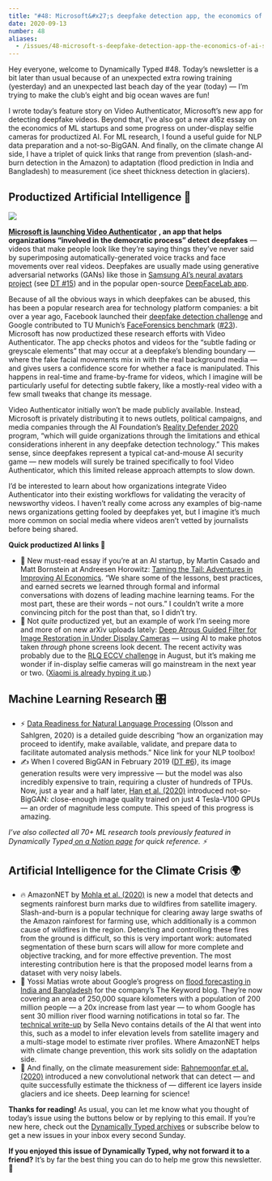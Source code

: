 ```yaml
---
title: "#48: Microsoft&#x27;s deepfake detection app, the economics of AI startups, and 3x ML for climate change "
date: 2020-09-13
number: 48
aliases:
  - /issues/48-microsoft-s-deepfake-detection-app-the-economics-of-ai-startups-and-3x-ml-for-climate-change-274365
---
```


Hey everyone, welcome to Dynamically Typed #48.
Today’s newsletter is a bit later than usual because of an unexpected extra rowing training (yesterday) and an unexpected last beach day of the year (today) — I’m trying to make the club’s eight and big ocean waves are fun!

I wrote today’s feature story on Video Authenticator, Microsoft’s new app for detecting deepfake videos.
Beyond that, I’ve also got a new a16z essay on the economics of ML startups and some progress on under-display selfie cameras for productized AI.
For ML research, I found a useful guide for NLP data preparation and a not-so-BigGAN.
And finally, on the climate change AI side, I have a triplet of quick links that range from prevention (slash-and-burn detection in the Amazon) to adaptation (flood prediction in India and Bangladesh) to measurement (ice sheet thickness detection in glaciers).

## Productized Artificial Intelligence 🔌

![](https://s3.amazonaws.com/revue/items/images/006/499/462/mail/1b6f5cdb2d383c1993c1d76546c3d679.png?1599928722)

[**Microsoft is launching Video Authenticator**](https://blogs.microsoft.com/on-the-issues/2020/09/01/disinformation-deepfakes-newsguard-video-authenticator/?utm_campaign=Dynamically%20Typed&utm_medium=email&utm_source=Revue%20newsletter) **, an app that helps organizations “involved in the democratic process” detect deepfakes** — videos that make people look like they’re saying things they’ve never said by superimposing automatically-generated voice tracks and face movements over real videos.
Deepfakes are usually made using generative adversarial networks (GANs) like those in [Samsung AI’s neural avatars project](https://arxiv.org/abs/1905.08233?utm_campaign=Dynamically%20Typed&utm_medium=email&utm_source=Revue%20newsletter) (see [DT #15](https://dynamicallytyped.com/issues/15-neural-avatars-ai-on-the-edge-and-apple-s-new-create-ml-app-180967?utm_campaign=Dynamically%20Typed&utm_medium=email&utm_source=Revue%20newsletter)) and in the popular open-source [DeepFaceLab app](https://github.com/iperov/DeepFaceLab?utm_campaign=Dynamically%20Typed&utm_medium=email&utm_source=Revue%20newsletter).

Because of all the obvious ways in which deepfakes can be abused, this has been a popular research area for technology platform companies: a bit over a year ago, Facebook launched their [deepfake detection challenge](https://ai.facebook.com/datasets/dfdc/?utm_campaign=Dynamically%20Typed&utm_medium=email&utm_source=Revue%20newsletter) and Google contributed to TU Munich’s [FaceForensics benchmark](http://kaldir.vc.in.tum.de/faceforensics_benchmark/index.php?utm_campaign=Dynamically%20Typed&utm_medium=email&utm_source=Revue%20newsletter) ([#23](https://dynamicallytyped.com/issues/23-robotic-raspberry-and-lettuce-pickers-2-5-billion-objects-in-pinterest-lens-and-an-analysis-of-the-ai-reproducibility-crisis-199555?utm_campaign=Dynamically%20Typed&utm_medium=email&utm_source=Revue%20newsletter)).
Microsoft has now productized these research efforts with Video Authenticator.
The app checks photos and videos for the “subtle fading or greyscale elements” that may occur at a deepfake’s blending boundary — where the fake facial movements mix in with the real background media — and gives users a confidence score for whether a face is manipulated.
This happens in real-time and frame-by-frame for videos, which I imagine will be particularly useful for detecting subtle fakery, like a mostly-real video with a few small tweaks that change its message.

Video Authenticator initially won’t be made publicly available.
Instead, Microsoft is privately distributing it to news outlets, political campaigns, and media companies through the AI Foundation’s [Reality Defender 2020](https://rd2020.org/?utm_campaign=Dynamically%20Typed&utm_medium=email&utm_source=Revue%20newsletter) program, “which will guide organizations through the limitations and ethical considerations inherent in any deepfake detection technology.” This makes sense, since deepfakes represent a typical cat-and-mouse AI security game — new models will surely be trained specifically to fool Video Authenticator, which this limited release approach attempts to slow down.

I’d be interested to learn about how organizations integrate Video Authenticator into their existing workflows for validating the veracity of newsworthy videos.
I haven’t really come across any examples of big-name news organizations getting fooled by deepfakes yet, but I imagine it’s much more common on social media where videos aren’t vetted by journalists before being shared.

**Quick productized AI links 🔌**

* 💼 New must-read essay if you’re at an AI startup, by Martin Casado and Matt Bornstein at Andreesen Horowitz: [Taming the Tail: Adventures in Improving AI Economics](https://a16z.com/2020/08/12/taming-the-tail-adventures-in-improving-ai-economics/?utm_campaign=8a80fc1006-Benedict%27s%20newsletter%20free&utm_medium=email&utm_source=Benedict%27s%20Newsletter&utm_term=0_4999ca107f-8a80fc1006-70536657). “We share some of the lessons, best practices, and earned secrets we learned through formal and informal conversations with dozens of leading machine learning teams. For the most part, these are their words – not ours.” I couldn’t write a more convincing pitch for the post than that, so I didn’t try.
* 📱 Not _quite_ productized yet, but an example of work I’m seeing more and more of on new arXiv uploads lately: [Deep Atrous Guided Filter for Image Restoration in Under Display Cameras](https://arxiv.org/abs/2008.06229?utm_campaign=Dynamically%20Typed&utm_medium=email&utm_source=Revue%20newsletter) — using AI to make photos taken _through_ phone screens look decent. The recent activity was probably due to the [RLQ ECCV challenge](https://rlq-tod.github.io?utm_campaign=Dynamically%20Typed&utm_medium=email&utm_source=Revue%20newsletter) in August, but it’s making me wonder if in-display selfie cameras will go mainstream in the next year or two. ([Xiaomi is already hyping it up](https://www.androidcentral.com/heres-what-xiaomis-first-phone-display-selfie-camera-might-look?utm_campaign=Dynamically%20Typed&utm_medium=email&utm_source=Revue%20newsletter).)

## Machine Learning Research 🎛

* ⚡️ [Data Readiness for Natural Language Processing](https://arxiv.org/abs/2009.02043?utm_campaign=Dynamically%20Typed&utm_medium=email&utm_source=Revue%20newsletter) (Olsson and Sahlgren, 2020) is a detailed guide describing “how an organization may proceed to identify, make available, validate, and prepare data to facilitate automated analysis methods.” Nice link for your NLP toolbox!
* ✍️ When I covered BigGAN in February 2019 ([DT #6](https://dynamicallytyped.com/issues/6-deep-reinforcement-learning-from-an-atari-zoo-to-a-self-driving-car-in-20-minutes-155882?utm_campaign=Dynamically%20Typed&utm_medium=email&utm_source=Revue%20newsletter)), its image generation results were very impressive — but the model was also incredibly expensive to train, requiring a cluster of hundreds of TPUs. Now, just a year and a half later, [Han et al. (2020)](https://arxiv.org/abs/2009.04433?utm_campaign=Dynamically%20Typed&utm_medium=email&utm_source=Revue%20newsletter) introduced not-so-BigGAN: close-enough image quality trained on just 4 Tesla-V100 GPUs — an order of magnitude less compute. This speed of this progress is amazing.

_I’ve also collected all 70+ ML research tools previously featured in Dynamically Typed_[ _on a Notion page_](https://www.notion.so/adab36fecaea4306880898f41dcb9cb3?utm_campaign=Dynamically%20Typed&utm_medium=email&utm_source=Revue%20newsletter&v=cb3a74562c914234ac171931dad6c2e4) _for quick reference.
⚡️_

## Artificial Intelligence for the Climate Crisis 🌍

* 🔥 AmazonNET by [Mohla et al. (2020)](https://arxiv.org/abs/2009.04634?utm_campaign=Dynamically%20Typed&utm_medium=email&utm_source=Revue%20newsletter) is new a model that detects and segments rainforest burn marks due to wildfires from satellite imagery. Slash-and-burn is a popular technique for clearing away large swaths of the Amazon rainforest for farming use, which additionally is a common cause of wildfires in the region. Detecting and controlling these fires from the ground is difficult, so this is very important work: automated segmentation of these burn scars will allow for more complete and objective tracking, and for more effective prevention. The most interesting contribution here is that the proposed model learns from a dataset with very noisy labels.
* 🌊 Yossi Matias wrote about Google’s progress on [flood forecasting in India and Bangladesh](https://blog.google/technology/ai/flood-forecasts-india-bangladesh/?utm_campaign=Dynamically%20Typed&utm_medium=email&utm_source=Revue%20newsletter) for the company’s The Keyword blog. They’re now covering an area of 250,000 square kilometers with a population of 200 million people — a 20x increase from last year — to whom Google has sent 30 million river flood warning notifications in total so far. The [technical write-up](https://ai.googleblog.com/2020/09/the-technology-behind-our-recent.html?utm_campaign=Dynamically%20Typed&utm_medium=email&utm_source=Revue%20newsletter) by Sella Nevo contains details of the AI that went into this, such as a model to infer elevation levels from satellite imagery and a multi-stage model to estimate river profiles. Where AmazonNET helps with climate change prevention, this work sits solidly on the adaptation side.
* 🧊 And finally, on the climate measurement side: [Rahnemoonfar et al. (2020)](https://arxiv.org/abs/2009.00191?utm_campaign=Dynamically%20Typed&utm_medium=email&utm_source=Revue%20newsletter) introduced a new convolutional network that can detect — and quite successfully estimate the thickness of — different ice layers inside glaciers and ice sheets. Deep learning for science!

**Thanks for reading!**
As usual, you can let me know what you thought of today’s issue using the buttons below or by replying to this email.
If you’re new here, check out the [Dynamically Typed archives](https://dynamicallytyped.com/?utm_campaign=Dynamically%20Typed&utm_medium=email&utm_source=Revue%20newsletter) or subscribe below to get a new issues in your inbox every second Sunday.

**If you enjoyed this issue of Dynamically Typed, why not forward it to a friend?**
It’s by far the best thing you can do to help me grow this newsletter.
📓